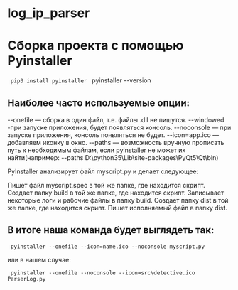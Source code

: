 # log_ip_parser

<H1>Сборка проекта с помощью Pyinstaller</H1>
<code> pip3 install pyinstaller </code>
pyinstaller --version

Наиболее часто используемые опции:
----------------------------------------------------------------------------------
--onefile — сборка в один файл, т.е. файлы .dll не пишутся.
--windowed -при запуске приложения, будет появляться консоль.
--noconsole — при запуске приложения, консоль появляться не будет.
--icon=app.ico — добавляем иконку в окно.
--paths — возможность вручную прописать путь к необходимым файлам, если pyinstaller
не может их найти(например: --paths D:\python35\Lib\site-packages\PyQt5\Qt\bin)

PyInstaller анализирует файл myscript.py и делает следующее:

Пишет файл myscript.spec в той же папке, где находится скрипт.
Создает папку build в той же папке, где находится скрипт.
Записывает некоторые логи и рабочие файлы в папку build.
Создает папку dist в той же папке, где находится скрипт.
Пишет исполняемый файл в папку dist.

В итоге наша команда будет выглядеть так:
-------------------------------------------------------------
<code> pyinstaller --onefile --icon=name.ico --noconsole myscript.py </code>

или в нашем случае:

<code> pyinstaller --onefile --noconsole --icon=src\detective.ico ParserLog.py </code>
